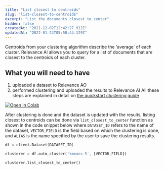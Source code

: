 ```yaml
---
title: "List closest to centroids"
slug: "list-closest-to-centroids"
excerpt: "List the documents closest to center"
hidden: false
createdAt: "2021-12-02T12:42:27.912Z"
updatedAt: "2022-01-24T05:50:44.129Z"
---
```

Centroids from your clustering algorithm describe the 'average' of each cluster. Relevance AI allows you to query for a list of documents that are closest to the centroids of each cluster.

## What you will need to have
1. uploaded a dataset to Relevance AO
2. performed clustering and uploaded the results to Relevance AI
All these steps are explained in detail on [the quickstart clustering guide](doc:quickstart-clustering)

[![Open In Colab](https://colab.research.google.com/assets/colab-badge.svg)](https://colab.research.google.com/github/RelevanceAI/RelevanceAI-readme-docs/blob/v1.4.0/docs/CLUSTERING_FEATURES/clustering/_notebooks/RelevanceAI-ReadMe-Clustering-List-Closest.ipynb)


After clustering is done and the dataset is updated with the results, listing closest to centroids can be done via `list_closest_to_center` function as shown in the code snippet below where `DATASET_ID` refers to the name of the dataset, `VECTOR_FIELD` is the field based on which the clustering is done, and `ALIAS` is the name specified by the user to save the clustering results.

```python Python (SDK)
df = client.Dataset(DATASET_ID)

clusterer = df.auto_cluster('kmeans-5', [VECTOR_FIELD])

clusterer.list_closest_to_center()
```
```python
```

